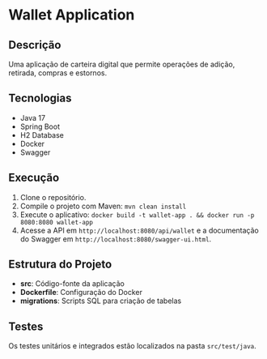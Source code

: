 # Wallet Application

## Descrição
Uma aplicação de carteira digital que permite operações de adição, retirada, compras e estornos.

## Tecnologias
- Java 17
- Spring Boot
- H2 Database
- Docker
- Swagger

## Execução
1. Clone o repositório.
2. Compile o projeto com Maven: `mvn clean install`
3. Execute o aplicativo: `docker build -t wallet-app . && docker run -p 8080:8080 wallet-app`
4. Acesse a API em `http://localhost:8080/api/wallet` e a documentação do Swagger em `http://localhost:8080/swagger-ui.html`.

## Estrutura do Projeto
- **src**: Código-fonte da aplicação
- **Dockerfile**: Configuração do Docker
- **migrations**: Scripts SQL para criação de tabelas

## Testes
Os testes unitários e integrados estão localizados na pasta `src/test/java`.

